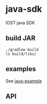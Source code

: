 # java-sdk

IOST java SDK

## build JAR
```
./gradlew build
ls build/libs/
```
## examples
See [java-example](https://github.com/iost-official/java-example)

## API

